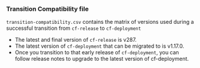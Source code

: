 ### Transition Compatibility file

`transition-compatibility.csv` contains the matrix
of versions used during a successful transition from
`cf-release` to `cf-deployment`

- The latest and final version of `cf-release` is v287.
- The latest version of `cf-deployment` that can be migrated to is v1.17.0. 
- Once you transition to that early release of `cf-deployment`, you can follow release notes to upgrade to the latest version of cf-deployment.
